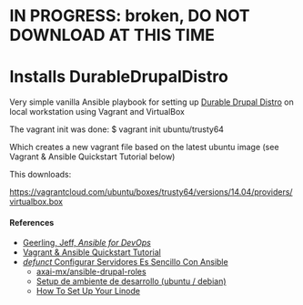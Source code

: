 # IN PROGRESS: broken, DO NOT DOWNLOAD AT THIS TIME

# Installs DurableDrupalDistro 

Very simple vanilla Ansible playbook for setting up [Durable Drupal Distro](https://github.com/victorkane/durable-drupal-distro) on local workstation using Vagrant and VirtualBox

The vagrant init was done:
$ vagrant init ubuntu/trusty64

Which creates a new vagrant file based on the latest ubuntu image (see Vagrant & Ansible Quickstart Tutorial below)

This downloads:

https://vagrantcloud.com/ubuntu/boxes/trusty64/versions/14.04/providers/virtualbox.box



#### References

* [Geerling, Jeff, *Ansible for DevOps*](https://leanpub.com/ansible-for-devops)
* [Vagrant & Ansible Quickstart Tutorial](http://adamcod.es/2014/09/23/vagrant-ansible-quickstart-tutorial.html)
* [*defunct* Configurar Servidores Es Sencillo Con Ansible](http://guate2014.drupal-centroamerica.org/session/configurar-servidores-es-sencillo-con-ansible)
  * [axai-mx/ansible-drupal-roles](https://github.com/axai-mx/ansible-drupal-roles)
  * [Setup de ambiente de desarrollo (ubuntu / debian)](http://www.axai.com.mx/es/blog/setup-de-ambiente-de-desarrollo-ubuntu-debian)
  * [How To Set Up Your Linode](http://feross.org/how-to-setup-your-linode/)
